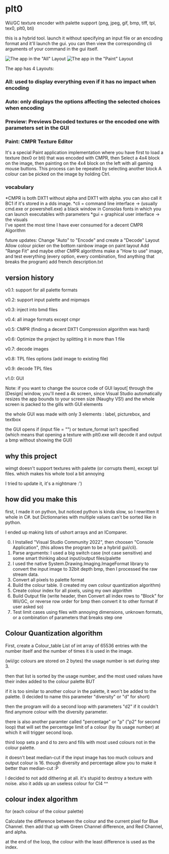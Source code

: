 # plt0
Wii/GC texture encoder with palette support (png, jpeg, gif, bmp, tiff, tpl, tex0, plt0, bti)

this is a hybrid tool. launch it without specifying an input file or an encoding format and it'll launch the gui.
you can then view the corresponding cli arguments of your command in the gui itself.

![The app in the "All" Layout](../../../yoshi2999.github.io/blob/main/plt0-all.png?raw=true)
![The app in the "Paint" Layout](../../../yoshi2999.github.io/blob/main/plt0-paint.png?raw=true)

The app has 4 Layouts:
### All: used to display everything even if it has no impact when encoding
### Auto: only displays the options affecting the selected choices when encoding
### Preview: Previews Decoded textures or the encoded one with parameters set in the GUI
### Paint: CMPR Texture Editor
It's a special Paint application implementation where you have first to load a texture (tex0 or bti) that was encoded with CMPR, then Select a 4x4 block on the image, then painting on the 4x4 block on the left with all gaming mouse buttons. This process can be repeated by selecting another block
A colour can be picked on the image by holding Ctrl.

### vocabulary
*CMPR is both DXT1 without alpha and DXT1 with alpha. you can also call it BC1 if it's stored in a dds image.
*cli = command line interface -> (usually cmd.exe or powershell.exe) a black window in Consolas fonts in which you can launch executables with parameters
*gui = graphical user interface -> the visuals <br> I've spent
the most time I have ever consumed for a decent CMPR Algorithm


future updates:
Change "Auto" to "Encode" and create a "Decode" Layout
Allow colour picker on the bottom rainbow image on paint layout
Add "Range Fit" and maybe other CMPR algorithms
make a "How to use" image, and test everything (every option, every combination, find anything that breaks the program)
add french description.txt

## version history
v0.1: support for all palette formats

v0.2: support input palette and mipmaps

v0.3: inject into bmd files

v0.4: all image formats except cmpr

v0.5: CMPR (finding a decent DXT1 Compression algorithm was hard)

v0.6: Optimize the project by splitting it in more than 1 file

v0.7: decode images

v0.8: TPL files options (add image to existing file)

v0.9: decode TPL files

v1.0: GUI

Note: if you want to change the source code of GUI layout[ through the [Design] window, you'll need a 4k screen, since Visual Studio automatically resizes the app bounds to your screen size (Naughy VS!) and the whole screen is packed to the gills with GUI elements

the whole GUI was made with only 3 elements : label, picturebox, and textbox

the GUI opens if (input file = "")  or texture_format isn't specified<br>(which means that opening a texture with plt0.exe will decode it and output a bmp without showing the GUI)

## why this project
wimgt doesn't support textures with palette (or corrupts them), except tpl files. which makes his whole tool a bit annoying

I tried to update it, it's a nightmare :')

## how did you make this
first, I made it on python, but noticed python is kinda slow, so I rewritten it whole in C#. but Dictionnaries with multiple values can't be sorted like in python.

I ended up making lists of ushort arrays and an IComparer.

0. I Installed "Visual Studio Community 2022", then choosen "Console Application", (this allows the program to be a hybrid gui/cli).
1. Parse arguments: I used a big switch case (not case sensitive) and some smart thinking about input/output files/palette
2. I used the native System.Drawing.Imaging.ImageFormat library to convert the input image to 32bit depth bmp, then I processed the raw stream data.
3. Convert all pixels to palette format
4. Build the colour table. (I created my own colour quantization algorithm)
5. Create colour index for all pixels, using my own algorithm
6. Build Output file (write header, then Convert all index rows to "Block" for Wii/GC, or reverse row order for bmp then convert it to other format if user asked so)
7. Test limit cases using files with annoying dimensions, unknown formats, or a combination of parameters that breaks step one

## Colour Quantization algorithm
First, create a Colour_table List of int array of 65536 entries with the number itself and the number of times it is used in the image.

(wii/gc colours are stored on 2 bytes) the usage number is set during step 3.

then that list is sorted by the usage number, and the most used values have their index added to the colour palette BUT

if it is too similar to another colour in the palette, it won't be added to the palette. (I decided to name this parameter "diversity" or "d" for short)

then the program will do a second loop with parameters "d2" if it couldn't find anymore colour with the diversity parameter.

there is also another paramter called "percentage" or "p" ("p2" for second loop) that will set the percentage limit of a colour (by its usage number) at which it will trigger second loop.

third loop sets p and d to zero and fills with most used colours not in the colour palette.

it doesn't beat median-cut if the input image has too much colours and output colour is 16. though diversity and percentage allow you to make it better than median-cut :P

I decided to not add dithering at all. it's stupid to destroy a texture with noise. also it adds up an useless colour for CI4 ^^

## colour index algorithm
for (each colour of the colour palette)

  Calculate the difference between the colour and the current pixel for Blue Channel. then add that up with Green Channel difference, and Red Channel, and alpha.
  
at the end of the loop, the colour with the least difference is used as the index.
